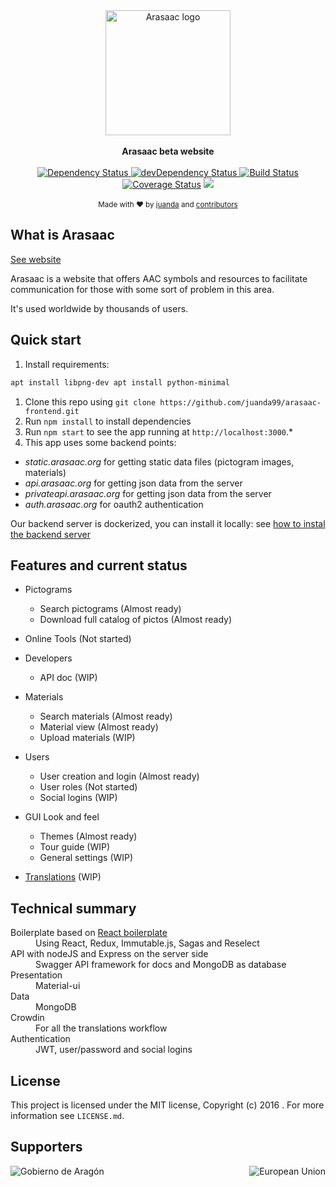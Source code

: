 <div align="center">
  <img width=200 src="https://static.arasaac.org/images/arasaac-logo.png" alt="Arasaac logo" align="center" />
</div>
<br />

<div align="center"><strong>Arasaac beta website</strong></div>

<br />
<div align="center">
  <!-- Dependency Status -->
  <a href="https://david-dm.org/juanda99/arasaac-frontend">
    <img src="https://david-dm.org/juanda99/arasaac-frontend.svg" alt="Dependency Status" />
  </a>
  <!-- devDependency Status -->
  <a href="https://david-dm.org/juanda99/arasaac-frontend#info=devDependencies">
    <img src="https://david-dm.org/juanda99/arasaac-frontend/dev-status.svg" alt="devDependency Status" />
  </a>
  <!-- Build Status -->
  <a href="https://travis-ci.org/juanda99/arasaac-frontend">
    <img src="https://travis-ci.org/juanda99/arasaac-frontend.svg" alt="Build Status" />
  </a>
  <!-- Test Coverage -->
    <a href='https://coveralls.io/github/juanda99/arasaac-frontend?branch=master'><img src='https://coveralls.io/repos/github/juanda99/arasaac-frontend/badge.svg?branch=master' alt='Coverage Status' /></a>
  <!-- Localization -->
  <a target="_blank" href="https://crowdin.com/project/arasaac"><img src="https://d322cqt584bo4o.cloudfront.net/arasaac/localized.svg"></a>

</div>

<br />

<div align="center">
  <sub>Made with ❤︎ by <a href="https://twitter.com/juandawrite">juanda</a> and <a href="https://github.com/juanda99/arasaac-frontend/graphs/contributors">contributors</a></sub>
</div>


## What is Arasaac

[See website](https://arasaac.org)

Arasaac is a website that offers AAC symbols and resources to facilitate communication for those with some sort of problem in this area. 

It's used  worldwide by thousands of users. 


## Quick start
1. Install requirements:

  ```bash
  apt install libpng-dev apt install python-minimal
  ```

1. Clone this repo using `git clone https://github.com/juanda99/arasaac-frontend.git`
2. Run `npm install` to install dependencies<br />
3. Run `npm start` to see the app running at `http://localhost:3000`.*
4. This app uses some backend points:
  - *static.arasaac.org* for getting static data files (pictogram images, materials)
  - *api.arasaac.org* for getting json data from the server
  - *privateapi.arasaac.org* for getting json data from the server
  - *auth.arasaac.org* for oauth2 authentication
  
  Our backend server is dockerized, you can install it locally: see [how to instal the backend server](https://github.com/juanda99/arasaac-docker) 

## Features and current status

- Pictograms
  - Search pictograms (Almost ready)
  - Download full catalog of pictos (Almost ready)

- Online Tools (Not started)

- Developers
  - API doc (WIP)

- Materials
  - Search materials (Almost ready)
  - Material view (Almost ready)
  - Upload materials (WIP)

- Users
  - User creation and login (Almost ready)
  - User roles (Not started)
  - Social logins (WIP)

- GUI Look and feel
  - Themes (Almost ready)
  - Tour guide (WIP)
  - General settings (WIP)

- [Translations](docs/translations.md) (WIP)



## Technical summary
<dl>
<dt>Boilerplate based on <a href="https://github.com/mxstbr/react-boilerplate">React boilerplate</a></dt>
  <dd>Using React, Redux, Immutable.js, Sagas and Reselect</dd>

  <dt>API with nodeJS and Express on the server side</dt>
  <dd>Swagger API framework for docs and MongoDB as database</dd>

  <dt>Presentation</dt>
  <dd>Material-ui</dd>

  <dt>Data</dt>
  <dd>MongoDB</dd>

  <dt>Crowdin</dt>
  <dd>For all the translations workflow</dd>

  <dt>Authentication</dt>
  <dd>JWT, user/password and social logins</dd>

</dl>

## License

This project is licensed under the MIT license, Copyright (c) 2016 . For more information see `LICENSE.md`.

## Supporters
<img src="http://arasaac.org/images/logoAragon.jpg" alt="Gobierno de Aragón" align="left" />
<img src="http://arasaac.org/images/logo_fse.jpg" alt="European Union" align="right" />


